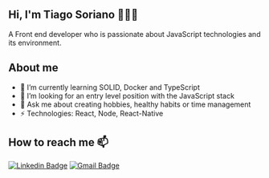 ## Hi, I'm Tiago Soriano 👋👨‍💻
A Front end developer who is passionate about JavaScript technologies and its environment.

## About me

- 🌱 I’m currently learning SOLID, Docker and TypeScript
- 🧐 I’m looking for an entry level position with the JavaScript stack
- 💬 Ask me about creating hobbies, healthy habits or time management
- ⚡ Technologies: React, Node, React-Native

## How to reach me 📫
[![Linkedin Badge](https://img.shields.io/badge/-tiagosoriano-blue?style=flat-square&logo=Linkedin&logoColor=white&link=https://www.linkedin.com/in/tiagosoriano/)](https://www.linkedin.com/in/tiagosoriano/)
[![Gmail Badge](https://img.shields.io/badge/-tiagosoriano2000@gmail.com-c14438?style=flat-square&logo=Gmail&logoColor=white&link=mailto:tiagosoriano2000@gmail.com)](mailto:tiagosoriano2000@gmail.com)
